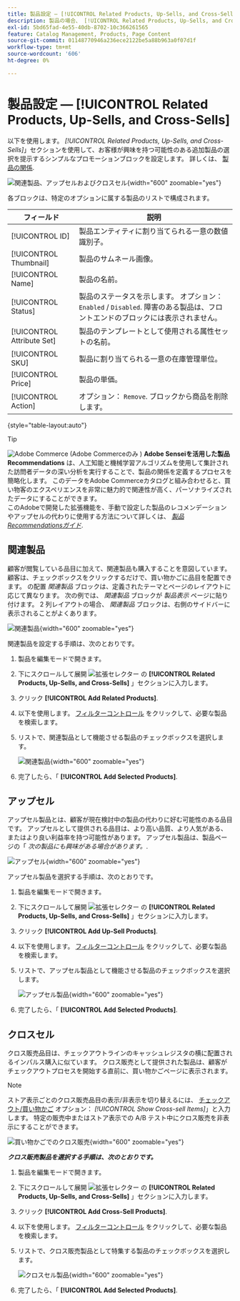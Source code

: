 ```yaml
---
title: 製品設定 — [!UICONTROL Related Products, Up-Sells, and Cross-Sells]
description: 製品の場合、 [!UICONTROL Related Products, Up-Sells, and Cross-Sells] 設定は、製品ページで、追加の製品の選択を強調表示する単純なプロモーションブロックを定義します。
exl-id: 5bd65fad-4e55-40db-8702-10c366261565
feature: Catalog Management, Products, Page Content
source-git-commit: 01148770946a236ece2122be5a88b963a0f07d1f
workflow-type: tm+mt
source-wordcount: '606'
ht-degree: 0%

---
```


# 製品設定 — [!UICONTROL Related Products, Up-Sells, and Cross-Sells]

以下を使用します。 _[!UICONTROL Related Products, Up-Sells, and Cross-Sells]_」セクションを使用して、お客様が興味を持つ可能性のある追加製品の選択を提示するシンプルなプロモーションブロックを設定します。 詳しくは、 [製品の関係](../merchandising-promotions/product-relationships.md).

![関連製品、アップセルおよびクロスセル](./assets/product-related-up-sell-cross-sell.png){width="600" zoomable="yes"}

各ブロックは、特定のオプションに属する製品のリストで構成されます。

| フィールド | 説明 |
|--- |--- |
| [!UICONTROL ID] | 製品エンティティに割り当てられる一意の数値識別子。 |
| [!UICONTROL Thumbnail] | 製品のサムネール画像。 |
| [!UICONTROL Name] | 製品の名前。 |
| [!UICONTROL Status] | 製品のステータスを示します。 オプション： `Enabled` / `Disabled`. 障害のある製品は、フロントエンドのブロックには表示されません。 |
| [!UICONTROL Attribute Set] | 製品のテンプレートとして使用される属性セットの名前。 |
| [!UICONTROL SKU] | 製品に割り当てられる一意の在庫管理単位。 |
| [!UICONTROL Price] | 製品の単価。 |
| [!UICONTROL Action] | オプション： `Remove`. ブロックから商品を削除します。 |

{style="table-layout:auto"}

>[!TIP]
>
>![Adobe Commerce](../assets/adobe-logo.svg) (Adobe Commerceのみ ) **Adobe Senseiを活用した製品Recommendations** は、人工知能と機械学習アルゴリズムを使用して集計された訪問者データの深い分析を実行することで、製品の関係を定義するプロセスを簡略化します。 このデータをAdobe Commerceカタログと組み合わせると、買い物客のエクスペリエンスを非常に魅力的で関連性が高く、パーソナライズされたデータにすることができます。
><br/>
>このAdobeで開発した拡張機能を、手動で設定した製品のレコメンデーションやアップセルの代わりに使用する方法について詳しくは、 _[製品Recommendationsガイド](https://experienceleague.adobe.com/docs/commerce-merchant-services/product-recommendations/guide-overview.html)_.

## 関連製品

顧客が閲覧している品目に加えて、関連製品も購入することを意図しています。 顧客は、チェックボックスをクリックするだけで、買い物かごに品目を配置できます。 の配置 _関連製品_ ブロックは、定義されたテーマとページのレイアウトに応じて異なります。 次の例では、 _関連製品_ ブロックが _製品表示_ ページに貼り付けます。 2 列レイアウトの場合、 _関連製品_ ブロックは、右側のサイドバーに表示されることがよくあります。

![関連製品](./assets/storefront-product-related-products.png){width="600" zoomable="yes"}

関連製品を設定する手順は、次のとおりです。

1. 製品を編集モードで開きます。

1. 下にスクロールして展開 ![拡張セレクター](../assets/icon-display-expand.png) の **[!UICONTROL Related Products, Up-Sells, and Cross-Sells]** 」セクションに入力します。

1. クリック **[!UICONTROL Add Related Products]**.

1. 以下を使用します。 [フィルターコントロール](../getting-started/admin-grid-controls.md) をクリックして、必要な製品を検索します。

1. リストで、関連製品として機能させる製品のチェックボックスを選択します。

   ![関連製品](./assets/products-related-add.png){width="600" zoomable="yes"}

1. 完了したら、「 **[!UICONTROL Add Selected Products]**.

## アップセル

アップセル製品とは、顧客が現在検討中の製品の代わりに好む可能性のある品目です。 アップセルとして提供される品目は、より高い品質、より人気がある、またはより良い利益率を持つ可能性があります。 アップセル製品は、製品ページの「 _次の製品にも興味がある場合があります。_.

![アップセル](./assets/storefront-product-upsell.png){width="600" zoomable="yes"}

アップセル製品を選択する手順は、次のとおりです。

1. 製品を編集モードで開きます。

1. 下にスクロールして展開 ![拡張セレクター](../assets/icon-display-expand.png) の **[!UICONTROL Related Products, Up-Sells, and Cross-Sells]** 」セクションに入力します。

1. クリック **[!UICONTROL Add Up-Sell Products]**.

1. 以下を使用します。 [フィルターコントロール](../getting-started/admin-grid-controls.md) をクリックして、必要な製品を検索します。

1. リストで、アップセル製品として機能させる製品のチェックボックスを選択します。

   ![アップセル製品](./assets/product-up-sell-add.png){width="600" zoomable="yes"}

1. 完了したら、「 **[!UICONTROL Add Selected Products]**.

## クロスセル

クロス販売品目は、チェックアウトラインのキャッシュレジスタの横に配置されるインパルス購入に似ています。 クロス販売として提供された製品は、顧客がチェックアウトプロセスを開始する直前に、買い物かごページに表示されます。

>[!NOTE]
>
>ストア表示ごとのクロス販売品目の表示/非表示を切り替えるには、 [チェックアウト/買い物かご](../configuration-reference/sales/checkout.md) オプション： _[!UICONTROL Show Cross-sell Items]_」と入力します。 特定の販売中またはストア表示での A/B テスト中にクロス販売を非表示にすることができます。

![買い物かごでのクロス販売](./assets/storefront-cart-cross-sells.png){width="600" zoomable="yes"}

**_クロス販売製品を選択する手順は、次のとおりです。_**

1. 製品を編集モードで開きます。

1. 下にスクロールして展開 ![拡張セレクター](../assets/icon-display-expand.png) の **[!UICONTROL Related Products, Up-Sells, and Cross-Sells]** 」セクションに入力します。

1. クリック **[!UICONTROL Add Cross-Sell Products]**.

1. 以下を使用します。 [フィルターコントロール](../getting-started/admin-grid-controls.md) をクリックして、必要な製品を検索します。

1. リストで、クロス販売製品として特集する製品のチェックボックスを選択します。

   ![クロスセル製品](./assets/product-cross-sell-add.png){width="600" zoomable="yes"}

1. 完了したら、「 **[!UICONTROL Add Selected Products]**.
